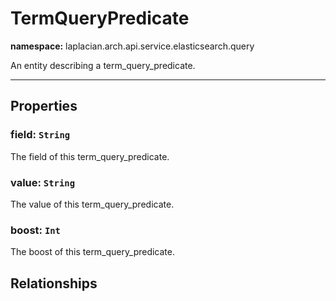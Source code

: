 # **TermQueryPredicate**
**namespace:** laplacian.arch.api.service.elasticsearch.query

An entity describing a term_query_predicate.



---

## Properties

### field: `String`
The field of this term_query_predicate.

### value: `String`
The value of this term_query_predicate.

### boost: `Int`
The boost of this term_query_predicate.

## Relationships
